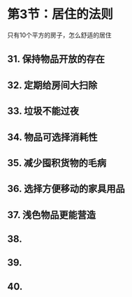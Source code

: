 # 第3节：居住的法则

只有10个平方的房子，怎么舒适的居住

## 31. 保持物品开放的存在

## 32. 定期给房间大扫除

## 33. 垃圾不能过夜

## 34. 物品可选择消耗性

## 35. 减少囤积货物的毛病

## 36. 选择方便移动的家具用品

## 37. 浅色物品更能营造

## 38.

## 39.

## 40.

